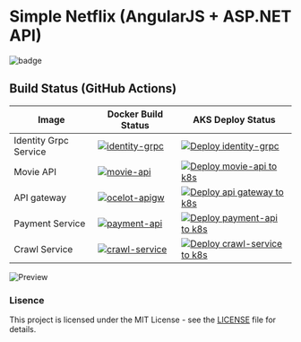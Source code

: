 # Simple Netflix (AngularJS + ASP.NET API)

![badge](https://img.shields.io/endpoint?url=https://gist.githubusercontent.com/meofiscoding/963b7585a91835492e8df1d4a7d6c356/raw/code-coverage.json)

## Build Status (GitHub Actions)

| Image | Docker Build Status | AKS Deploy Status |
| ------------- | ------------- | ------------- |
| Identity Grpc Service |[![identity-grpc](https://github.com/meofiscoding/Simple-Netflix-Server/actions/workflows/identity-grpc.yml/badge.svg)](https://github.com/meofiscoding/Simple-Netflix-Server/actions/workflows/identity-grpc.yml)| [![Deploy identity-grpc](https://github.com/meofiscoding/Simple-Netflix-Server/actions/workflows/identity-grpc-deploy.yml/badge.svg)](https://github.com/meofiscoding/Simple-Netflix-Server/actions/workflows/identity-grpc-deploy.yml) |
| Movie API | [![movie-api](https://github.com/meofiscoding/Simple-Netflix-Server/actions/workflows/movie-api.yml/badge.svg)](https://github.com/meofiscoding/Simple-Netflix-Server/actions/workflows/movie-api.yml) | [![Deploy movie-api to k8s](https://github.com/meofiscoding/Simple-Netflix-Server/actions/workflows/movie-api-deploy.yml/badge.svg)](https://github.com/meofiscoding/Simple-Netflix-Server/actions/workflows/movie-api-deploy.yml) |
| API gateway | [![ocelot-apigw](https://github.com/meofiscoding/Simple-Netflix-Server/actions/workflows/ocelotapigw.yml/badge.svg)](https://github.com/meofiscoding/Simple-Netflix-Server/actions/workflows/ocelotapigw.yml) | [![Deploy api gateway to k8s](https://github.com/meofiscoding/Simple-Netflix-Server/actions/workflows/ocelotapigw-deploy.yml/badge.svg)](https://github.com/meofiscoding/Simple-Netflix-Server/actions/workflows/ocelotapigw-deploy.yml) |
| Payment Service | [![payment-api](https://github.com/meofiscoding/Simple-Netflix-Server/actions/workflows/payment-api.yml/badge.svg)](https://github.com/meofiscoding/Simple-Netflix-Server/actions/workflows/payment-api.yml) |[![Deploy payment-api to k8s](https://github.com/meofiscoding/Simple-Netflix-Server/actions/workflows/payment-api-deploy.yml/badge.svg)](https://github.com/meofiscoding/Simple-Netflix-Server/actions/workflows/payment-api-deploy.yml) |
| Crawl Service | [![crawl-service](https://github.com/meofiscoding/Simple-Netflix-Server/actions/workflows/crawl-service.yml/badge.svg)](https://github.com/meofiscoding/Simple-Netflix-Server/actions/workflows/crawl-service.yml) |[![Deploy crawl-service to k8s](https://github.com/meofiscoding/Simple-Netflix-Server/actions/workflows/crawl-service-deploy.yml/badge.svg)](https://github.com/meofiscoding/Simple-Netflix-Server/actions/workflows/crawl-service-deploy.yml) |



![Preview](https://github.com/meofiscoding/Simple-Netflix-Server/blob/main/assets/preview_landing2.png)


### Lisence
This project is licensed under the MIT License - see the [LICENSE](https://github.com/meofiscoding/Simple-Netflix-Server/blob/main/LICENSE) file for details.


